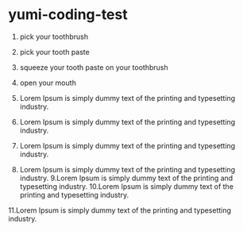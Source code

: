 # yumi-coding-test

1. pick your toothbrush
2. pick your tooth paste
3. squeeze your tooth paste on your toothbrush
4. open your mouth

5. Lorem Ipsum is simply dummy text of the printing and typesetting industry. 
6. Lorem Ipsum is simply dummy text of the printing and typesetting industry. 
7. Lorem Ipsum is simply dummy text of the printing and typesetting industry. 

8. Lorem Ipsum is simply dummy text of the printing and typesetting industry. 
9.Lorem Ipsum is simply dummy text of the printing and typesetting industry. 
10.Lorem Ipsum is simply dummy text of the printing and typesetting industry. 

11.Lorem Ipsum is simply dummy text of the printing and typesetting industry. 
